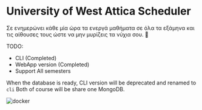 # University of West Attica Scheduler 

Σε ενημερώνει κάθε μία ώρα τα ενεργά μαθήματα σε όλα τα εξάμηνα και τις αίθουσες τους ώστε να μην μυρίζεις τα νύχια σου. 🙂

TODO:
* CLI (Completed)
* WebApp version (Completed)
* Support All semesters


When the database is ready, CLI version will be deprecated and renamed to `cli`
Both of course will be share one MongoDB.

![docker](https://i.morioh.com/4ced3d48df.png)

